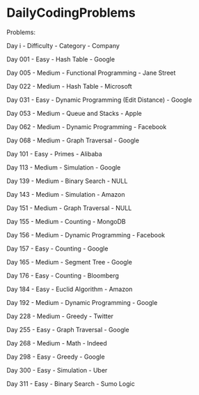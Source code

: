 # DailyCodingProblems

Problems:

Day i - Difficulty - Category - Company

Day 001 - Easy - Hash Table - Google

Day 005 - Medium - Functional Programming - Jane Street

Day 022 - Medium - Hash Table - Microsoft

Day 031 - Easy - Dynamic Programming (Edit Distance) - Google

Day 053 - Medium - Queue and Stacks - Apple

Day 062 - Medium - Dynamic Programming - Facebook

Day 068 - Medium - Graph Traversal - Google

Day 101 - Easy - Primes - Alibaba

Day 113 - Medium - Simulation - Google

Day 139 - Medium - Binary Search - NULL

Day 143 - Medium - Simulation - Amazon

Day 151 - Medium - Graph Traversal - NULL

Day 155 - Medium - Counting - MongoDB

Day 156 - Medium - Dynamic Programming - Facebook

Day 157 - Easy - Counting - Google

Day 165 - Medium - Segment Tree - Google

Day 176 - Easy - Counting - Bloomberg

Day 184 - Easy - Euclid Algorithm - Amazon

Day 192 - Medium - Dynamic Programming - Google

Day 228 - Medium - Greedy - Twitter

Day 255 - Easy - Graph Traversal - Google

Day 268 - Medium - Math - Indeed

Day 298 - Easy - Greedy - Google

Day 300 - Easy - Simulation - Uber

Day 311 - Easy - Binary Search - Sumo Logic